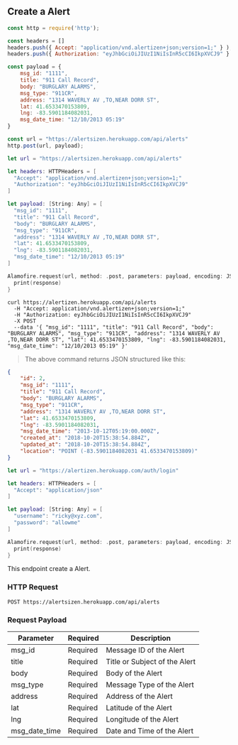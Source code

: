 ## Create a Alert

```javascript
const http = require('http');

const headers = [] 
headers.push({ Accept: "application/vnd.alertizen+json;version=1;" } ); 
headers.push({ Authorization: "eyJhbGciOiJIUzI1NiIsInR5cCI6IkpXVCJ9" } ); 

const payload = {
    msg_id: "1111",
    title: "911 Call Record",
    body: "BURGLARY ALARMS",
    msg_type: "911CR",
    address: "1314 WAVERLY AV ,TO,NEAR DORR ST",
    lat: 41.6533470153809,
    lng: -83.5901184082031,
    msg_date_time: "12/10/2013 05:19"  
}

const url = "https://alertsizen.herokuapp.com/api/alerts"
http.post(url, payload);
```

```swift
let url = "https://alertsizen.herokuapp.com/api/alerts"

let headers: HTTPHeaders = [
  "Accept": "application/vnd.alertizen+json;version=1;"
  "Authorization": "eyJhbGciOiJIUzI1NiIsInR5cCI6IkpXVCJ9"
]

let payload: [String: Any] = [
  "msg_id": "1111",
  "title": "911 Call Record",
  "body": "BURGLARY ALARMS",
  "msg_type": "911CR",
  "address": "1314 WAVERLY AV ,TO,NEAR DORR ST",
  "lat": 41.6533470153809,
  "lng": -83.5901184082031,
  "msg_date_time": "12/10/2013 05:19" 
]

Alamofire.request(url, method: .post, parameters: payload, encoding: JSONEncoding.default, headers: headers).responseJSON { response in
  print(response)
}

```

```shell
curl https://alertizen.herokuapp.com/api/alerts
  -H "Accept: application/vnd.alertizen+json;version=1;"
  -H "Authorization: eyJhbGciOiJIUzI1NiIsInR5cCI6IkpXVCJ9"
  -X POST
  --data '{ "msg_id": "1111", "title": "911 Call Record", "body": "BURGLARY ALARMS", "msg_type": "911CR", "address": "1314 WAVERLY AV ,TO,NEAR DORR ST", "lat": 41.6533470153809, "lng": -83.5901184082031, "msg_date_time": "12/10/2013 05:19" }'
```


> The above command returns JSON structured like this:

```json
{
    "id": 2,
    "msg_id": "1111",
    "title": "911 Call Record",
    "body": "BURGLARY ALARMS",
    "msg_type": "911CR",
    "address": "1314 WAVERLY AV ,TO,NEAR DORR ST",
    "lat": 41.6533470153809,
    "lng": -83.5901184082031,
    "msg_date_time": "2013-10-12T05:19:00.000Z",
    "created_at": "2018-10-20T15:38:54.884Z",
    "updated_at": "2018-10-20T15:38:54.884Z",
    "location": "POINT (-83.5901184082031 41.6533470153809)"
}
```


```swift
let url = "https://alertizen.herokuapp.com/auth/login"

let headers: HTTPHeaders = [
  "Accept": "application/json"
]

let payload: [String: Any] = [
  "username": "ricky@xyz.com",
  "password": "allowme"
]

Alamofire.request(url, method: .post, parameters: payload, encoding: JSONEncoding.default, headers: headers).responseJSON { response in
  print(response)
}

```

This endpoint create a Alert.

### HTTP Request

`POST https://alertsizen.herokuapp.com/api/alerts`

### Request Payload

Parameter | Required | Description
--------- | ------- | -----------
msg_id | Required | Message ID of the Alert
title | Required | Title or Subject of the Alert
body | Required | Body of the Alert
msg_type | Required | Message Type of the Alert
address | Required | Address of the Alert
lat | Required | Latitude of the Alert
lng | Required | Longitude of the Alert
msg_date_time | Required | Date and Time of the Alert




